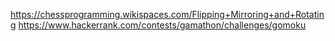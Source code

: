 https://chessprogramming.wikispaces.com/Flipping+Mirroring+and+Rotating
https://www.hackerrank.com/contests/gamathon/challenges/gomoku
